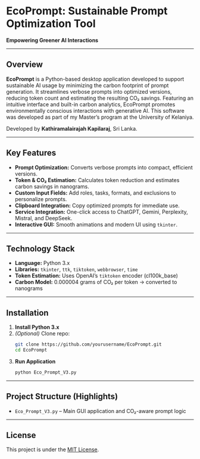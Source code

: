 # EcoPrompt: Sustainable Prompt Optimization Tool  
**Empowering Greener AI Interactions**

----------------------------------------------------------

## Overview

**EcoPrompt** is a Python-based desktop application developed to support sustainable AI usage by minimizing the carbon footprint of prompt generation. It streamlines verbose prompts into optimized versions, reducing token count and estimating the resulting CO₂ savings. Featuring an intuitive interface and built-in carbon analytics, EcoPrompt promotes environmentally conscious interactions with generative AI. This software was developed as part of my Master’s program at the University of Kelaniya.

Developed by **Kathiramalairajah Kapilaraj**, Sri Lanka.

---

## Key Features

- **Prompt Optimization:** Converts verbose prompts into compact, efficient versions.
- **Token & CO₂ Estimation:** Calculates token reduction and estimates carbon savings in nanograms.
- **Custom Input Fields:** Add roles, tasks, formats, and exclusions to personalize prompts.
- **Clipboard Integration:** Copy optimized prompts for immediate use.
- **Service Integration:** One-click access to ChatGPT, Gemini, Perplexity, Mistral, and DeepSeek.
- **Interactive GUI:** Smooth animations and modern UI using `tkinter`.

---

## Technology Stack

- **Language:** Python 3.x
- **Libraries:** `tkinter`, `ttk`, `tiktoken`, `webbrowser`, `time`
- **Token Estimation:** Uses OpenAI’s `tiktoken` encoder (cl100k_base)
- **Carbon Model:** 0.000004 grams of CO₂ per token → converted to nanograms

---

## Installation

1. **Install Python 3.x**  
2. *(Optional)* Clone repo:  
   ```bash
   git clone https://github.com/yourusername/EcoPrompt.git
   cd EcoPrompt
   ```
3. **Run Application**  
   ```bash
   python Eco_Prompt_V3.py
   ```

---

## Project Structure (Highlights)

- `Eco_Prompt_V3.py` – Main GUI application and CO₂-aware prompt logic

---

## License

This project is under the [MIT License](LICENSE.md).


